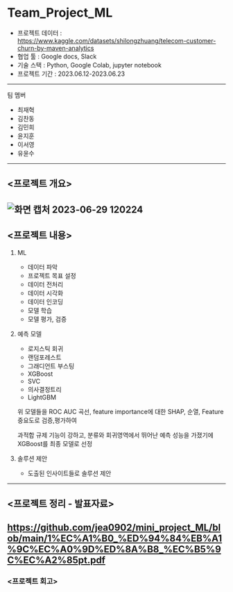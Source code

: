 # Team_Project_ML

- 프로젝트 데이터 : https://www.kaggle.com/datasets/shilongzhuang/telecom-customer-churn-by-maven-analytics
- 협업 툴 : Google docs, Slack
- 기술 스택 : Python, Google Colab, jupyter notebook
- 프로젝트 기간 : 2023.06.12-2023.06.23
---
팀 멤버
* 최재혁 
* 김찬동
* 김민희
* 윤지훈
* 이서영
* 유윤수
---

## <프로젝트 개요>
![화면 캡처 2023-06-29 120224](https://github.com/jea0902/mini_project_ML/assets/62950552/cf5b7442-73e4-481d-b0b9-1f54849ce9e1)
---
## <프로젝트 내용>
1. ML
    * 데이터 파악
    * 프로젝트 목표 설정
    * 데이터 전처리
    * 데이터 시각화
    * 데이터 인코딩
    * 모델 학습
    * 모델 평가, 검증

2. 예측 모델
   * 로지스틱 회귀
   * 랜덤포레스트
   * 그래디언트 부스팅
   * XGBoost
   * SVC
   * 의사결정트리
   * LightGBM

    위 모델들을 ROC AUC 곡선, feature importance에 대한 SHAP,
    순열, Feature 중요도로 검증,평가하여

    과적합 규제 기능이 강하고,
    분류와 회귀영역에서 뛰어난 예측 성능을 가졌기에
    XGBoost를 최종 모델로 선정
   
3. 솔루션 제안
   * 도출된 인사이트들로 솔루션 제안

---
## <프로젝트 정리 - 발표자료>
https://github.com/jea0902/mini_project_ML/blob/main/1%EC%A1%B0_%ED%94%84%EB%A1%9C%EC%A0%9D%ED%8A%B8_%EC%B5%9C%EC%A2%85pt.pdf
---
### <프로젝트 회고>

